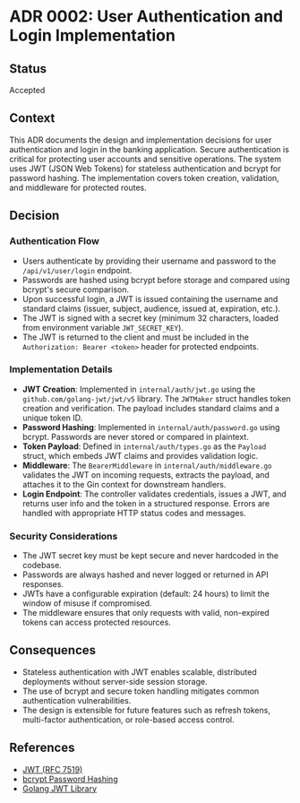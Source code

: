 # ADR 0002: User Authentication and Login Implementation

## Status
Accepted

## Context
This ADR documents the design and implementation decisions for user authentication and login in the banking application. Secure authentication is critical for protecting user accounts and sensitive operations. The system uses JWT (JSON Web Tokens) for stateless authentication and bcrypt for password hashing. The implementation covers token creation, validation, and middleware for protected routes.

## Decision
### Authentication Flow
- Users authenticate by providing their username and password to the `/api/v1/user/login` endpoint.
- Passwords are hashed using bcrypt before storage and compared using bcrypt's secure comparison.
- Upon successful login, a JWT is issued containing the username and standard claims (issuer, subject, audience, issued at, expiration, etc.).
- The JWT is signed with a secret key (minimum 32 characters, loaded from environment variable `JWT_SECRET_KEY`).
- The JWT is returned to the client and must be included in the `Authorization: Bearer <token>` header for protected endpoints.

### Implementation Details
- **JWT Creation**: Implemented in `internal/auth/jwt.go` using the `github.com/golang-jwt/jwt/v5` library. The `JWTMaker` struct handles token creation and verification. The payload includes standard claims and a unique token ID.
- **Password Hashing**: Implemented in `internal/auth/password.go` using bcrypt. Passwords are never stored or compared in plaintext.
- **Token Payload**: Defined in `internal/auth/types.go` as the `Payload` struct, which embeds JWT claims and provides validation logic.
- **Middleware**: The `BearerMiddleware` in `internal/auth/middleware.go` validates the JWT on incoming requests, extracts the payload, and attaches it to the Gin context for downstream handlers.
- **Login Endpoint**: The controller validates credentials, issues a JWT, and returns user info and the token in a structured response. Errors are handled with appropriate HTTP status codes and messages.

### Security Considerations
- The JWT secret key must be kept secure and never hardcoded in the codebase.
- Passwords are always hashed and never logged or returned in API responses.
- JWTs have a configurable expiration (default: 24 hours) to limit the window of misuse if compromised.
- The middleware ensures that only requests with valid, non-expired tokens can access protected resources.

## Consequences
- Stateless authentication with JWT enables scalable, distributed deployments without server-side session storage.
- The use of bcrypt and secure token handling mitigates common authentication vulnerabilities.
- The design is extensible for future features such as refresh tokens, multi-factor authentication, or role-based access control.

## References
- [JWT (RFC 7519)](https://datatracker.ietf.org/doc/html/rfc7519)
- [bcrypt Password Hashing](https://pkg.go.dev/golang.org/x/crypto/bcrypt)
- [Golang JWT Library](https://github.com/golang-jwt/jwt) 